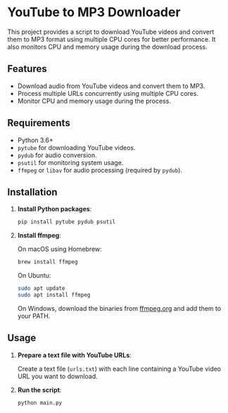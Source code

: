 # YouTube to MP3 Downloader

This project provides a script to download YouTube videos and convert them to MP3 format using multiple CPU cores for better performance. It also monitors CPU and memory usage during the download process.

## Features

- Download audio from YouTube videos and convert them to MP3.
- Process multiple URLs concurrently using multiple CPU cores.
- Monitor CPU and memory usage during the process.

## Requirements

- Python 3.6+
- `pytube` for downloading YouTube videos.
- `pydub` for audio conversion.
- `psutil` for monitoring system usage.
- `ffmpeg` or `libav` for audio processing (required by `pydub`).

## Installation

1. **Install Python packages**:

    ```sh
    pip install pytube pydub psutil
    ```

2. **Install ffmpeg**:
   
   On macOS using Homebrew:

    ```sh
    brew install ffmpeg
    ```

   On Ubuntu:

    ```sh
    sudo apt update
    sudo apt install ffmpeg
    ```

   On Windows, download the binaries from [ffmpeg.org](https://ffmpeg.org/download.html) and add them to your PATH.

## Usage

1. **Prepare a text file with YouTube URLs**:
   
   Create a text file (`urls.txt`) with each line containing a YouTube video URL you want to download.

2. **Run the script**:
   
   ```sh
   python main.py
